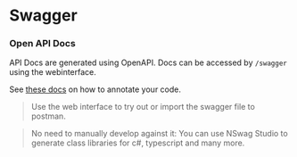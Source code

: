 # Swagger

### Open API Docs

API Docs are generated using OpenAPI. Docs can be accessed by `/swagger` using the webinterface.

See [these docs](https://learn.microsoft.com/en-us/aspnet/core/tutorials/getting-started-with-swashbuckle?view=aspnetcore-8.0&tabs=net-cli) on how to annotate your code.

> Use the web interface to try out or import the swagger file to postman.

> No need to manually develop against it: You can use NSwag Studio to generate class libraries for c#, typescript and many more.
